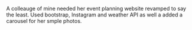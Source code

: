 A colleauge of mine needed her event planning website revamped to say the least. Used bootstrap, Instagram and weather API as well a added a carousel for her smple photos.
